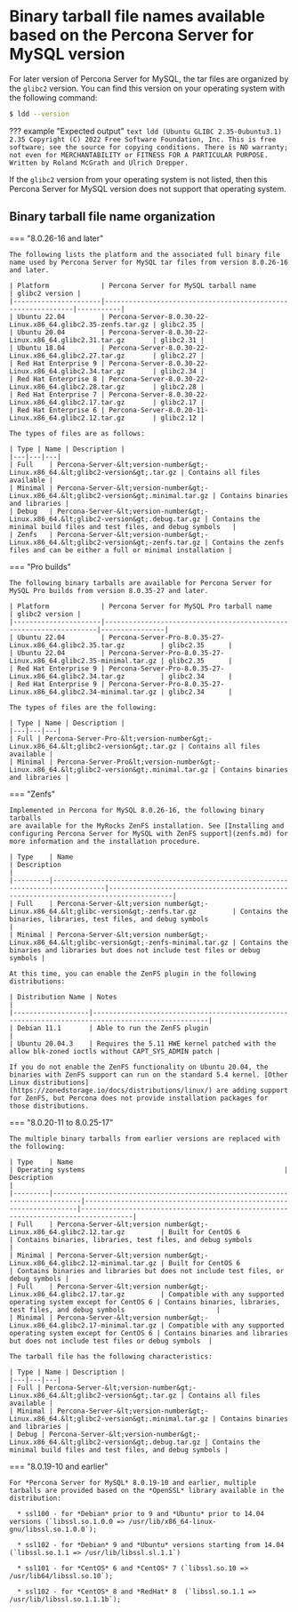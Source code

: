 # Binary tarball file names available based on the Percona Server for MySQL version 

For later version of Percona Server for MySQL, the tar files are organized by the `glibc2` version. You can find this version on your operating system with the following command:

```{.bash data-prompt="$"}
$ ldd --version
```

??? example "Expected output"
    ```text
    ldd (Ubuntu GLIBC 2.35-0ubuntu3.1) 2.35
    Copyright (C) 2022 Free Software Foundation, Inc.
    This is free software; see the source for copying conditions. There is NO
    warranty; not even for MERCHANTABILITY or FITNESS FOR A PARTICULAR PURPOSE.
    Written by Roland McGrath and Ulrich Drepper.
    ```

If the `glibc2` version from your operating system is not listed, then this Percona Server for MySQL version does not support that operating system.

## Binary tarball file name organization


=== "8.0.26-16 and later"

    The following lists the platform and the associated full binary file name used by Percona Server for MySQL tar files from version 8.0.26-16 and later.

    | Platform             | Percona Server for MySQL tarball name                        | glibc2 version |
    |----------------------|--------------------------------------------------------------|-----------|
    | Ubuntu 22.04         | Percona-Server-8.0.30-22-Linux.x86_64.glibc2.35-zenfs.tar.gz | glibc2.35 |
    | Ubuntu 20.04         | Percona-Server-8.0.30-22-Linux.x86_64.glibc2.31.tar.gz       | glibc2.31 |
    | Ubuntu 18.04         | Percona-Server-8.0.30-22-Linux.x86_64.glibc2.27.tar.gz       | glibc2.27 |
    | Red Hat Enterprise 9 | Percona-Server-8.0.30-22-Linux.x86_64.glibc2.34.tar.gz       | glibc2.34 |
    | Red Hat Enterprise 8 | Percona-Server-8.0.30-22-Linux.x86_64.glibc2.28.tar.gz       | glibc2.28 |
    | Red Hat Enterprise 7 | Percona-Server-8.0.30-22-Linux.x86_64.glibc2.17.tar.gz       | glibc2.17 |
    | Red Hat Enterprise 6 | Percona-Server-8.0.20-11-Linux.x86_64.glibc2.12.tar.gz       | glibc2.12 |

    The types of files are as follows:

    | Type | Name | Description |
    |---|---|---|
    | Full    | Percona-Server-&lt;version-number&gt;-Linux.x86_64.&lt;glibc2-version&gt;.tar.gz | Contains all files available |
    | Minimal | Percona-Server-&lt;version-number&gt;-Linux.x86_64.&lt;glibc2-version&gt;.minimal.tar.gz | Contains binaries and libraries |
    | Debug   | Percona-Server-&lt;version-number&gt;-Linux.x86_64.&lt;glibc2-version&gt;.debug.tar.gz | Contains the minimal build files and test files, and debug symbols   |
    | Zenfs   | Percona-Server-&lt;version-number&gt;-Linux.x86_64.&lt;glibc2-version&gt;-zenfs.tar.gz | Contains the zenfs files and can be either a full or minimal installation |

=== "Pro builds"

    The following binary tarballs are available for Percona Server for MySQL Pro builds from version 8.0.35-27 and later.

    | Platform             | Percona Server for MySQL Pro tarball name                          | glibc2 version |
    |----------------------|--------------------------------------------------------------------|----------------|
    | Ubuntu 22.04         | Percona-Server-Pro-8.0.35-27-Linux.x86_64.glibc2.35.tar.gz         | glibc2.35      |
    | Ubuntu 22.04         | Percona-Server-Pro-8.0.35-27-Linux.x86_64.glibc2.35-minimal.tar.gz | glibc2.35      |
    | Red Hat Enterprise 9 | Percona-Server-Pro-8.0.35-27-Linux.x86_64.glibc2.34.tar.gz         | glibc2.34      |
    | Red Hat Enterprise 9 | Percona-Server-Pro-8.0.35-27-Linux.x86_64.glibc2.34-minimal.tar.gz | glibc2.34      |

    The types of files are the following:

    | Type | Name | Description |
    |---|---|---|
    | Full | Percona-Server-Pro-&lt;version-number&gt;-Linux.x86_64.&lt;glibc2-version&gt;.tar.gz | Contains all files available |
    | Minimal | Percona-Server-Pro&lt;version-number&gt;-Linux.x86_64.&lt;glibc2-version&gt;.minimal.tar.gz | Contains binaries and libraries |

=== "Zenfs"

    Implemented in Percona for MySQL 8.0.26-16, the following binary tarballs
    are available for the MyRocks ZenFS installation. See [Installing and configuring Percona Server for MySQL with ZenFS support](zenfs.md) for more information and the installation procedure.

    | Type    | Name                                                                              | Description                                                                          |
    |---------|-----------------------------------------------------------------------------------|--------------------------------------------------------------------------------------|
    | Full    | Percona-Server-&lt;version number&gt;-Linux.x86_64.&lt;glibc-version&gt;-zenfs.tar.gz         | Contains the binaries, libraries, test files, and debug symbols                      |
    | Minimal | Percona-Server-&lt;version number&gt;-Linux.x86_64.&lt;glibc-version&gt;-zenfs-minimal.tar.gz | Contains the binaries and libraries but does not include test files or debug symbols |

    At this time, you can enable the ZenFS plugin in the following distributions:

    | Distribution Name | Notes                                                                                             |
    |-------------------|---------------------------------------------------------------------------------------------------|
    | Debian 11.1       | Able to run the ZenFS plugin                                                                      |
    | Ubuntu 20.04.3    | Requires the 5.11 HWE kernel patched with the allow blk-zoned ioctls without CAPT_SYS_ADMIN patch |

    If you do not enable the ZenFS functionality on Ubuntu 20.04, the binaries with ZenFS support can run on the standard 5.4 kernel. [Other Linux distributions](https://zonedstorage.io/docs/distributions/linux/) are adding support for ZenFS, but Percona does not provide installation packages for those distributions.

=== "8.0.20-11 to 8.0.25-17"

    The multiple binary tarballs from earlier versions are replaced with the following:

    | Type    | Name                                                                        | Operating systems                                                  | Description                                                                       |
    |---------|-----------------------------------------------------------------------------|--------------------------------------------------------------------|-----------------------------------------------------------------------------------|
    | Full    | Percona-Server-&lt;version number&gt;-Linux.x86_64.glibc2.12.tar.gz         | Built for CentOS 6                                                 | Contains binaries, libraries, test files, and debug symbols                       |
    | Minimal | Percona-Server-&lt;version number&gt;-Linux.x86_64.glibc2.12-minimal.tar.gz | Built for CentOS 6                                                 | Contains binaries and libraries but does not include test files, or debug symbols |
    | Full    | Percona-Server-&lt;version number&gt;-Linux.x86_64.glibc2.17.tar.gz         | Compatible with any supported operating system except for CentOS 6 | Contains binaries, libraries, test files, and debug symbols                       |
    | Minimal | Percona-Server-&lt;version number&gt;-Linux.x86_64.glibc2.17-minimal.tar.gz | Compatible with any supported operating system except for CentOS 6 | Contains binaries and libraries but does not include test files or debug symbols  |

    The tarball file has the following characteristics:

    | Type | Name | Description |
    |---|---|---|
    | Full | Percona-Server-&lt;version-number&gt;-Linux.x86_64.&lt;glibc2-version&gt;.tar.gz | Contains all files available |
    | Minimal | Percona-Server-&lt;version-number&gt;-Linux.x86_64.&lt;glibc2-version&gt;.minimal.tar.gz | Contains binaries and libraries |
    | Debug | Percona-Server-&lt;version-number&gt;-Linux.x86_64.&lt;glibc2-version&gt;.debug.tar.gz | Contains the minimal build files and test files, and debug symbols |

=== "8.0.19-10 and earlier"

    For *Percona Server for MySQL* 8.0.19-10 and earlier, multiple tarballs are provided based on the *OpenSSL* library available in the distribution:

      * ssl100 - for *Debian* prior to 9 and *Ubuntu* prior to 14.04 versions (`libssl.so.1.0.0 => /usr/lib/x86_64-linux-gnu/libssl.so.1.0.0`);

      * ssl102 - for *Debian* 9 and *Ubuntu* versions starting from 14.04 (`libssl.so.1.1 => /usr/lib/libssl.sl.1.1`)

      * ssl101 - for *CentOS* 6 and *CentOS* 7 (`libssl.so.10 => /usr/lib64/libssl.so.10`);

      * ssl102 - for *CentOS* 8 and *RedHat* 8  (`libssl.so.1.1 => /usr/lib/libssl.so.1.1.1b`);

